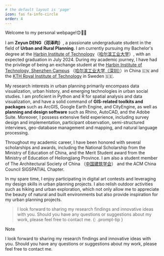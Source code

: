 ```yaml
---
# the default layout is 'page'
icon: fas fa-info-circle
order: 4
---
```


Welcome to my personal webpage!😊🎉🙌

I am **Zeyun DENG（邓泽昀）**, a passionate undergraduate student in the field of **Urban and Rural Planning**. I am currently pursuing my Bachelor's degree at the [Harbin Institute of Technology](`http://en.hit.edu.cn/`)（[哈尔滨工业大学](https://www.hit.edu.cn/)）, with an expected graduation in July 2024. During my academic journey, I have had the privilege of being an exchange student at the [Harbin Institute of Technology, Shenzhen Campus](`http://en.hitsz.edu.cn/`) （[哈尔滨工业大学（深圳）](https://www.hitsz.edu.cn/index.html)）in China 🇨🇳 and the [KTH Royal Institute of Technology](https://www.kth.se/en) in Sweden 🇸🇪.

My research interests in urban planning primarily encompass data visualization, urban history, and emerging technologies in urban social studies. I am proficient in Python and R for spatial analysis and data visualization, and have a solid command of **GIS-related toolkits and packages** such as ArcGIS, Google Earth Engine, and CityEngine, as well as **planning and design software** such as Rhino, AutoCAD, and the Adobe Suite. Moreover, I possess extensive field experience, including survey design and implementation, participant observation, semi-structured interviews, geo-database management and mapping, and natural language processing.

Throughout my academic career, I have been honored with several scholarships and awards, including the National Scholarship from the Ministry of Education of China, and the Merit Student award from the Ministry of Education of Heilongjiang Province. I am also a student member of The Architectural Society of China （[中国建筑学会](https://www.chinaasc.org.cn/)） and the ACM China Council SIGSPATIAL Chapter.

In my spare time, I enjoy participating in digital art contests and leveraging my design skills in urban planning projects. I also relish outdoor activities such as hiking and urban exploration, which not only allow me to appreciate the beauty of natural and built environments but also provide inspiration for my urban planning projects.

> I look forward to sharing my research findings and innovative ideas with you. Should you have any questions or suggestions about my work, please feel free to contact me.
{: .prompt-tip }


>[!note]
> I look forward to sharing my research findings and innovative ideas with you. Should you have any questions or suggestions about my work, please feel free to contact me.
